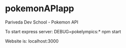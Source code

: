 # pokemonAPIapp
Pariveda Dev School - Pokemon API

To start express server:
  DEBUG=pokelympics:* npm start
  
Website is:  localhost:3000

